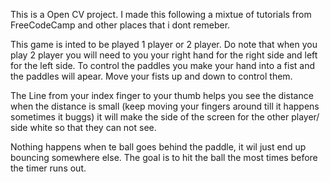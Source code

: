 This is a Open CV project. I made this following a mixtue of tutorials from FreeCodeCamp and other places that i dont remeber.

This game is inted to be played 1 player or 2 player. Do note that when you play 2 player you will need to you your right hand for the right side and left for the left side. 
To control the paddles you make your hand into a fist and the paddles will apear. Move your fists up and down to control them.

The Line from your index finger to your thumb helps you see the distance when the distance is small (keep moving your fingers around till it happens sometimes it buggs) it will make the side of the screen for the other player/ side white so that they can not see. 

Nothing happens when te ball goes behind the paddle, it wil just end up bouncing somewhere else. The goal is to hit the ball the most times before the timer runs out.
